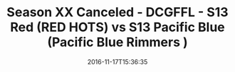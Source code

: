 ---
title: Season XX Canceled - DCGFFL - S13 Red (RED HOTS) vs S13 Pacific Blue (Pacific
  Blue Rimmers )
teams-score:
- team: _teams/s13-red.md
  score: 24
- team: _teams/s13-pacific-blue.md
  score: 21
mvp: A. Hackbarth (Red), C. Gillyard (Pacific)
game-ball: A. Baidas (Red), F. Cheng (Pacific)
season: 13
week: 8
date: '2016-11-17T15:36:35'
pageid: season-13-playoffs-november-13-2016-4826-vs-4823
---